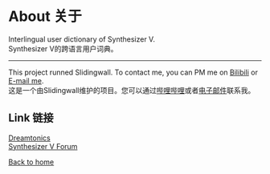 # About 关于
Interlingual user dictionary of Synthesizer V.  
Synthesizer V的跨语言用户词典。
***  
This project runned Slidingwall. To contact me, you can PM me on [Bilibili](https://space.bilibili.com/141232009) or [E-mail me](mailto:slidingwall@outlook.com).   
这是一个由Slidingwall维护的项目。您可以通过[哔哩哔哩](https://space.bilibili.com/141232009)或者[电子邮件](mailto:slidingwall@outlook.com)联系我。
## Link 链接
[Dreamtonics](https://dreamtonics.com/)  
[Synthesizer V Forum](https://forum.synthesizerv.com/)  
  
[Back to home](/synthv-dictionaries/index)
